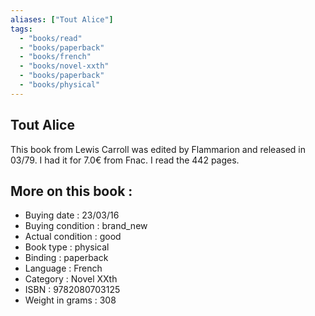 ```yaml
---
aliases: ["Tout Alice"] 
tags: 
  - "books/read" 
  - "books/paperback" 
  - "books/french"
  - "books/novel-xxth"
  - "books/paperback"
  - "books/physical"
---
```



## Tout Alice
This book from Lewis Carroll was edited by Flammarion and released in 03/79. I had it for 7.0€ from Fnac. I read the 442 pages.

## More on this book :
- Buying date : 23/03/16
- Buying condition : brand_new
- Actual condition : good
- Book type : physical
- Binding : paperback
- Language : French
- Category : Novel XXth
- ISBN : 9782080703125
- Weight in grams : 308
